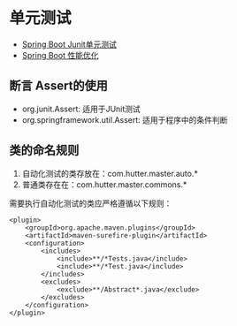 # 单元测试

- [Spring Boot Junit单元测试](https://yq.aliyun.com/articles/6925)
- [Spring Boot 性能优化](https://yq.aliyun.com/articles/2599)

## 断言 Assert的使用

- org.junit.Assert: 适用于JUnit测试
- org.springframework.util.Assert: 适用于程序中的条件判断

## 类的命名规则

1. 自动化测试的类存放在：com.hutter.master.auto.*
2. 普通类存在在：com.hutter.master.commons.*

需要执行自动化测试的类应严格遵循以下规则：

```
<plugin>
	<groupId>org.apache.maven.plugins</groupId>
	<artifactId>maven-surefire-plugin</artifactId>
	<configuration>
		<includes>
			<include>**/*Tests.java</include>
			<include>**/*Test.java</include>
		</includes>
		<excludes>
			<exclude>**/Abstract*.java</exclude>
		</excludes>
	</configuration>
</plugin>
```